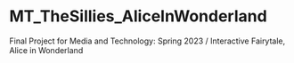 # MT_TheSillies_AliceInWonderland
Final Project for Media and Technology: Spring 2023 / Interactive Fairytale, Alice in Wonderland
